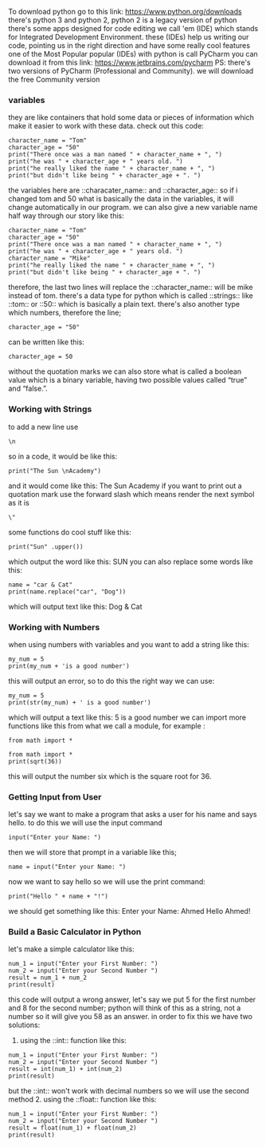 
To download python go to this link: 
https://www.python.org/downloads
there's python 3 and python 2, python 2 is a legacy version of python 
there's some apps designed for code editing we call 'em (IDE) which stands for Integrated Development Environment.   these (IDEs) help us writing our code, pointing us in the right direction and have some really cool features 
one of the Most Popular popular (IDEs) with python is call PyCharm you can download it from this link: 
https://www.jetbrains.com/pycharm
PS: there's two versions of PyCharm (Professional and Community). 
we will download the free Community version
### variables
they are like containers that hold some data or pieces of information which make it easier to work with these data. 
check out this code: 
```plaintext
character_name = "Tom"
character_age = "50"
print("There once was a man named " + character_name + ", ")
print("he was " + character_age + " years old. ")
print("he really liked the name " + character_name + ", ")
print("but didn't like being " + character_age + ". ")
```
the variables here are ::characater_name:: and ::character_age:: so if i changed tom and 50 what is basically the data in the variables, it will change automatically in our program. 
we can also give a new variable name half way through our story like this: 
```plaintext
character_name = "Tom"
character_age = "50"
print("There once was a man named " + character_name + ", ")
print("he was " + character_age + " years old. ")
character_name = "Mike"
print("he really liked the name " + character_name + ", ")
print("but didn't like being " + character_age + ". ")
```
therefore, the last two lines will replace the ::character_name:: will be mike instead of tom. 
there's a data type for python which is called ::strings:: like ::tom:: or ::50:: which is basically a plain text. 
there's also another type which numbers, therefore the line; 
```plaintext
character_age = "50"
```
can be written like this: 
```plaintext
character_age = 50
```
without the quotation marks
we can also store what is called a boolean value which is a binary variable, having two possible values called “true” and “false.”.
### Working with Strings
to add a new line use 
```plaintext
\n
```
so in a code, it would be like this: 
```plaintext
print("The Sun \nAcademy")
```
and it would come like this: 
The Sun
Academy
if you want to print out a quotation mark use the forward slash which means  render the next symbol as it is
```plaintext
\"
```
some functions do cool stuff like this: 
```plaintext
print("Sun" .upper())
```
which output the word like this: 
SUN
you can also replace some words like this: 
```plaintext
name = "car & Cat"
print(name.replace("car", "Dog"))
```
which will output text like this: 
Dog & Cat
### Working with Numbers
when using numbers with variables and you want to add a string like this: 
```plaintext
my_num = 5
print(my_num + 'is a good number')
```
this will output an error, so to do this the right way we can use: 
```plaintext
my_num = 5
print(str(my_num) + ' is a good number')
```
which will output a text like this: 
5 is a good number
we can import more functions like this from what we call a module, for example : 
```plaintext
from math import *
```
```plaintext
from math import *
print(sqrt(36))
```
this will output the number six which is the square root for 36. 
### Getting Input from User
let's say we want to make a program that asks a user for his name and says hello. 
to do this we will use the input command 
```plaintext
input("Enter your Name: ")
```
then we will store that prompt in a variable like this; 
```plaintext
name = input("Enter your Name: ")
```
now we want to say hello so we will use the print command: 
```plaintext
print("Hello " + name + "!")
```
we should get something like this: 
Enter your Name: Ahmed
Hello Ahmed!
### Build a Basic Calculator in Python 
let's make a simple calculator like this: 
```plaintext
num_1 = input("Enter your First Number: ")
num_2 = input("Enter your Second Number ")
result = num_1 + num_2
print(result)
```
this code will output a wrong answer, let's say we put 5 for the first number and 8 for the second number; python will think of this as a string, not a number so it will give you 58 as an answer. 
in order to fix this we have two solutions: 
1. using the ::int:: function like this: 
```plaintext
num_1 = input("Enter your First Number: ")
num_2 = input("Enter your Second Number ")
result = int(num_1) + int(num_2)
print(result)

```
but the ::int:: won't work with decimal numbers so we will use the second method 
2. using the ::float:: function like this: 
```plaintext
num_1 = input("Enter your First Number: ")
num_2 = input("Enter your Second Number ")
result = float(num_1) + float(num_2)
print(result)
```




